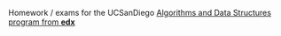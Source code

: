 Homework / exams for the UCSanDiego [Algorithms and Data Structures program from **edx**](https://courses.edx.org/dashboard/programs/12459d7c-46c3-4552-8e58-a0a4e9a3b80d/)